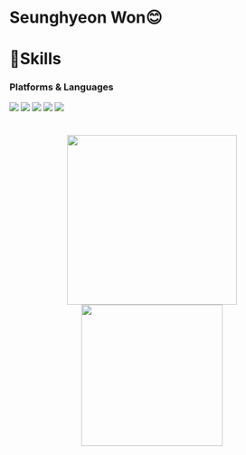 
     
# Seunghyeon Won😊

# 💪Skills
### Platforms & Languages
<img src="https://img.shields.io/badge/html-E34F26?style=for-the-badge&logo=html5&logoColor=white"> <img src="https://img.shields.io/badge/css-1572B6?style=for-the-badge&logo=css3&logoColor=white"> <img src="https://img.shields.io/badge/javascript-F7DF1E?style=for-the-badge&logo=javascript&logoColor=black">
<img
src="https://img.shields.io/badge/Java-007396.svg?&style=for-the-badge&logo=Java&logoColor=white"
/> <img
    src="https://img.shields.io/badge/Spring-6DB33F.svg?&style=for-the-badge&logo=Spring&logoColor=white"
     />
 #

<p align="center">
  <img src="https://github-readme-stats.vercel.app/api?username=hyeon857&show_icons=true&theme=radical" width="300">
  <img src="http://mazassumnida.wtf/api/v2/generate_badge?boj=zx8571" width="250">
</p>


